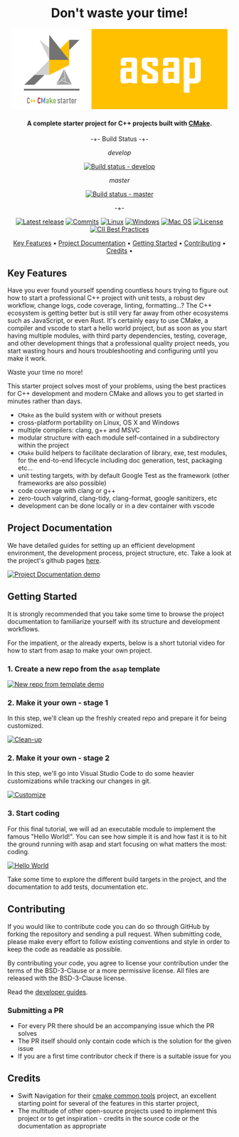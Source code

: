 <div align="center">

# Don't waste your time!

![Start Now!!](doc/_static/asap-banner.png "ASAP banner")

</div>

<h4 align="center">A complete starter project for C++ projects built with
<a href="https://cmake.org/" target="_blank">CMake</a>.</h4>

<div align="center">

-+- Build Status -+-

_develop_

[![Build status - develop][build-status-develop-badge]][build-matrix]

_master_

[![Build status - master][build-status-master-badge]][build-matrix]

-+-

[![Latest release][release-badge]][latest-release]
[![Commits][last-commit-badge]][commits]
[![Linux][linux-badge]][latest-release]
[![Windows][windows-badge]][latest-release]
[![Mac OS][macos-badge]][latest-release]
[![License][license-badge]][license]
[![CII Best Practices][openssf-badge]][openssf-project]

</div>

<p align="center">
  <a href="#key-features">Key Features</a> •
  <a href="#project-documentation">Project Documentation</a> •
  <a href="#getting-started">Getting Started</a> •
  <a href="#Contributing">Contributing</a> •
  <a href="#credits">Credits</a> •
</p>

## Key Features

Have you ever found yourself spending countless hours trying to figure out how
to start a professional C++ project with unit tests, a robust dev workflow,
change logs, code coverage, linting, formatting...? The C++ ecosystem is getting
better but is still very far away from other ecosystems such as JavaScript, or
even Rust. It's certainly easy to use CMake, a compiler and vscode to start a
hello world project, but as soon as you start having multiple modules, with
third party dependencies, testing, coverage, and other development things that a
professional quality project needs, you start wasting hours and hours
troubleshooting and configuring until you make it work.

Waste your time no more!

This starter project solves most of your problems, using the best practices for
C++ development and modern CMake and allows you to get started in minutes rather
than days.

- `CMake` as the build system with or without presets
- cross-platform portability on Linux, OS X and Windows
- multiple compilers: clang, g++ and MSVC
- modular structure with each module self-contained in a subdirectory within the
  project
- `CMake` build helpers to facilitate declaration of library, exe, test modules,
  for the end-to-end lifecycle including doc generation, test, packaging etc...
- unit testing targets, with by default Google Test as the framework (other
  frameworks are also possible)
- code coverage with clang or g++
- zero-touch valgrind, clang-tidy, clang-format, google sanitizers, etc
- development can be done locally or in a dev container with vscode

## Project Documentation

We have detailed guides for setting up an efficient development environment, the
development process, project structure, etc. Take a look at the project's github
pages [here](https://abdes.github.io/asap/asap_master/html/).

[![Project Documentation demo][project-docs-thumb]][project-docs-video]

## Getting Started

It is strongly recommended that you take some time to browse the project
documentation to familiarize yourself with its structure and development
workflows.

For the impatient, or the already experts, below is a short tutorial video for
how to start from asap to make your own project.

### 1. Create a new repo from the `asap` template

[![New repo from template demo][from-template-thumb]][from-template-video]

### 2. Make it your own - stage 1

In this step, we'll clean up the freshly created repo and prepare it for being
customized.

[![Clean-up][cleanup-thumb]][cleanup-video]

### 2. Make it your own - stage 2

In this step, we'll go into Visual Studio Code to do some heavier customizations
while tracking our changes in git.

[![Customize][customize-thumb]][customize-video]

### 3. Start coding

For this final tutorial, we will ad an executable module to implement the famous
"Hello World!". You can see how simple it is and how fast it is to hit the
ground running with asap and start focusing on what matters the most: coding.

[![Hello World][hello-world-thumb]][hello-world-video]

Take some time to explore the different build targets in the project, and the
documentation to add tests, documentation etc.

## Contributing

If you would like to contribute code you can do so through GitHub by forking the
repository and sending a pull request. When submitting code, please make every
effort to follow existing conventions and style in order to keep the code as
readable as possible.

By contributing your code, you agree to license your contribution under the
terms of the BSD-3-Clause or a more permissive license. All files are released
with the BSD-3-Clause license.

Read the [developer guides](https://abdes.github.io/asap/asap_master/html/).

### Submitting a PR

- For every PR there should be an accompanying issue which the PR solves
- The PR itself should only contain code which is the solution for the given
  issue
- If you are a first time contributor check if there is a suitable issue for you

## Credits

- Swift Navigation for their [cmake common
  tools](https://github.com/swift-nav/cmake) project, an excellent starting
  point for several of the features in this starter project,
- The multitude of other open-source projects used to implement this project or
  to get inspiration - credits in the source code or the documentation as
  appropriate

[build-matrix]: https://github.com/abdes/asap/actions/workflows/cmake-build.yml?branch=develop
[build-status-develop-badge]: https://github.com/abdes/asap/actions/workflows/cmake-build.yml/badge.svg?branch=develop
[build-status-master-badge]: https://github.com/abdes/asap/actions/workflows/cmake-build.yml/badge.svg?branch=master
[cleanup-thumb]: https://asciinema.org/a/JOXq0l9CLZMolNcGhOnc84tNO.svg
[cleanup-video]: https://asciinema.org/a/JOXq0l9CLZMolNcGhOnc84tNO?autoplay=1
[commits]: https://github.com/abdes/asap/commits
[customize-thumb]: https://cdn.loom.com/sessions/thumbnails/bedff4e1532441a6af6497653e52cede-with-play.gif
[customize-video]: https://www.loom.com/embed/bedff4e1532441a6af6497653e52cede
[from-template-thumb]: https://cdn.loom.com/sessions/thumbnails/087f217b73454728900baa8b1487f358-with-play.gif
[from-template-video]: https://www.loom.com/embed/087f217b73454728900baa8b1487f358
[hello-world-thumb]: https://cdn.loom.com/sessions/thumbnails/ff20f1771a6d448c8fd7b6e53e117c93-with-play.gif
[hello-world-video]: https://www.loom.com/embed/ff20f1771a6d448c8fd7b6e53e117c93
[last-commit-badge]: https://img.shields.io/github/last-commit/abdes/asap
[latest-release]: https://github.com/abdes/asap/releases/latest
[license-badge]: https://img.shields.io/github/license/abdes/asap
[license]: https://opensource.org/licenses/BSD-3-Clause
[linux-badge]: https://img.shields.io/badge/OS-linux-blue
[macos-badge]: https://img.shields.io/badge/OS-macOS-blue
[openssf-badge]: https://bestpractices.coreinfrastructure.org/projects/5917/badge
[openssf-project]: https://bestpractices.coreinfrastructure.org/projects/5917
[project-docs-thumb]: https://cdn.loom.com/sessions/thumbnails/131bd53f1a004387b09bbeeb80a41f3e-with-play.gif
[project-docs-video]: https://www.loom.com/embed/131bd53f1a004387b09bbeeb80a41f3e
[project-docs]: https://abdes.github.io/asap/asap_master/html/index.html
[release-badge]: https://img.shields.io/github/v/release/abdes/asap
[windows-badge]: https://img.shields.io/badge/OS-windows-blue
